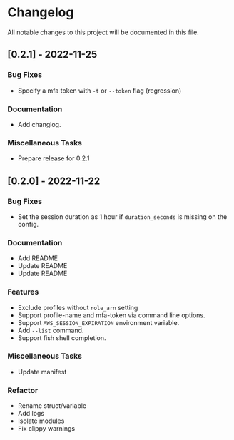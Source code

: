# Changelog

All notable changes to this project will be documented in this file.

## [0.2.1] - 2022-11-25

### Bug Fixes

- Specify a mfa token with `-t` or `--token` flag (regression)

### Documentation

- Add changlog.

### Miscellaneous Tasks

- Prepare release for 0.2.1

## [0.2.0] - 2022-11-22

### Bug Fixes

- Set the session duration as 1 hour if `duration_seconds` is missing on the config.

### Documentation

- Add README
- Update README
- Update README

### Features

- Exclude profiles without `role_arn` setting
- Support profile-name and mfa-token via command line options.
- Support `AWS_SESSION_EXPIRATION` environment variable.
- Add `--list` command.
- Support fish shell completion.

### Miscellaneous Tasks

- Update manifest

### Refactor

- Rename struct/variable
- Add logs
- Isolate modules
- Fix clippy warnings

<!-- generated by git-cliff -->
